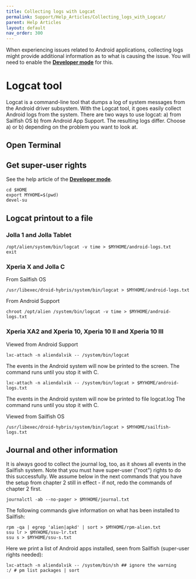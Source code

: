 ```yaml
---
title: Collecting logs with Logcat
permalink: Support/Help_Articles/Collecting_logs_with_Logcat/
parent: Help Articles
layout: default
nav_order: 300
---
```


When experiencing issues related to Android applications, collecting logs might provide additional information as to what is causing the issue. 
You will need to enable the **[Developer mode](https://docs.sailfishos.org/Support/Help_Articles/Enabling_Developer_Mode/)** for this. 

# Logcat tool 
Logcat is a command-line tool that dumps a log of system messages from the Android driver subsystem. 
With the Logcat tool, it goes easily collect Android logs from the system. There are two ways to use logcat: a) from Sailfish OS b) from Android App Support. The resulting logs differ. Choose a) or b) depending on the problem you want to look at.

## Open Terminal

## Get super-user rights
See the help article of the **[Developer mode](https://docs.sailfishos.org/Support/Help_Articles/Enabling_Developer_Mode/)**.
```
cd $HOME
export MYHOME=$(pwd)
devel-su 
```

## Logcat printout to a file
### Jolla 1 and Jolla Tablet
```
/opt/alien/system/bin/logcat -v time > $MYHOME/android-logs.txt
exit
```
### Xperia X and Jolla C
From Sailfish OS
```
/usr/libexec/droid-hybris/system/bin/logcat > $MYHOME/android-logs.txt
```

From Android Support
```
chroot /opt/alien /system/bin/logcat -v time > $MYHOME/android-logs.txt
```

### Xperia XA2 and Xperia 10, Xperia 10 II and Xperia 10 III
Viewed from Android Support
```
lxc-attach -n aliendalvik -- /system/bin/logcat
```

The events in the Android system will now be printed to the screen. The command runs until you stop it with <ctrl>C.

```
lxc-attach -n aliendalvik -- /system/bin/logcat > $MYHOME/android-logs.txt
```
The events in the Android system will now be printed to file logcat.log The command runs until you stop it with <ctrl>C. 

Viewed from Sailfish OS
```
/usr/libexec/droid-hybris/system/bin/logcat > $MYHOME/sailfish-logs.txt
```

## Journal and other information
It is always good to collect the journal log, too, as it shows all events in the Sailfish system. 
Note that you must have super-user ("root") rights to do this successfully. We assume below in the next commands that you have the setup  from chapter 2 still in effect - if not, redo the commands of chapter 2 first.

```
journalctl -ab --no-pager > $MYHOME/journal.txt
```

The following commands give information on what has been installed to Sailfish: 
```
rpm -qa | egrep 'alien|apkd' | sort > $MYHOME/rpm-alien.txt
ssu lr > $MYHOME/ssu-lr.txt
ssu s > $MYHOME/ssu-s.txt
```

Here we print a list of Android apps installed, seen from Sailfish (super-user rights needed): 
```
lxc-attach -n aliendalvik -- /system/bin/sh ## ignore the warning 
:/ # pm list packages | sort
```


